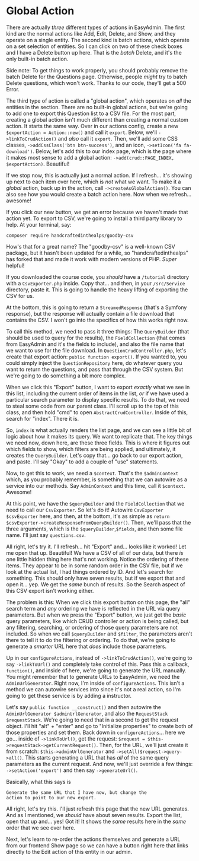 # Global Action

There are actually *three* different types of actions in EasyAdmin. The first kind are the normal actions like Add, Edit, Delete, and Show, and they operate on a single entity. The second kind is batch actions, which operate on a set selection of entities. So I can click on two of these check boxes and I have a Delete button up here. That is the *batch* Delete, and it's the only built-in batch action.

Side note: To get things to work properly, you should probably remove the batch Delete for the Questions page. Otherwise, people *might* try to batch Delete questions, which won't work. Thanks to our code, they'll get a 500 Error.

The third type of action is called a "global action", which operates on *all* the entities in the section. There are no built-in global actions, but we're going to add one to export this Question list to a CSV file. For the most part, creating a global action isn't much different than creating a normal custom action. It starts the same way. Over in our actions config, create a new `$exportAction = Action::new()` and call it `export`. Below, we'll `->linkToCrudAction()` and *also* call it `export`. Then, we'll add some CSS classes, `->addCssClass('btn btn-success')`, and an icon, `->setIcon('fa fa-download')`. Below, let's add this to our index page, which is the page where it makes most sense to add a global action: `->add(crud::PAGE_INDEX, $exportAction)`. Beautiful!

If we stop now, this is actually just a normal action. If I refresh... it's showing up next to each item over here, which is *not* what we want. To make it a *global* action, back up in the action, call `->createAsGlobalAction()`. You can also see how you would create a batch action here. Now when we refresh... awesome!

If you click our new button, we get an error because we haven't made that action yet. To export to CSV, we're going to install a third party library to help. At your terminal, say:

```terminal
composer require handcraftedinthealps/goodby-csv
```

How's that for a great name? The "goodby-csv" is a well-known CSV package, but it hasn't been updated for a while, so "handcraftedinthealps" has forked that and made it work with modern versions of PHP. *Super* helpful!

If you downloaded the course code, you *should* have a `/tutorial` directory with a `CsvExporter.php` inside. Copy that... and then, in your `/src/Service` directory, paste it. This is going to handle the heavy lifting of exporting the CSV for us.

At the bottom, this is going to return a `StreamedResponse` (that's a Symfony response), but the response will actually contain a file download that contains the CSV. I won't go into the specifics of how this works right now.

To call this method, we need to pass it three things: The `QueryBuilder` (that should be used to query for the results), the `FieldCollection` (that comes from EasyAdmin and it's the fields to include), and also the file name that we want to use for the file download. In `QuestionCrudController.php`, let's create that export action: `public function export()`. If you wanted to, you could simply inject the `QuestionRepository` here, do whatever query you want to return the questions, and pass that through the CSV system. But we're going to do something a bit more complex.

When we click this "Export" button, I want to export *exactly* what we see in this list, including the current order of items in the list, *or* if we have used a particular search parameter to display specific results. To do that, we need to steal some code from our parent class. I'll scroll up to the top of this class, and then hold "cmd" to open `AbstractCrudController`. Inside of this, search for "index". There it is.

So, `index` is what actually renders the list page, and we can see a little bit of logic about how it makes its query. We want to replicate that. The key things we need now, down here, are these three fields. This is where it figures out which fields to show, which filters are being applied, and ultimately, it creates the `QueryBuilder`. Let's copy that... go back to our export action, and paste. I'll say "Okay" to add a couple of "use" statements.

Now, to get this to work, we need a `$context`. That's the `$adminContext` which, as you probably remember, is something that we can autowire as a service into our methods. Say `AdminContext` and this time, call it `$context`. Awesome!

At this point, we have the `$queryBuilder` and the `FieldCollection` that we need to call our `CsvExporter`. So let's do it! Autowire `CsvExporter $csvExporter` here, and then, at the bottom, it's as simple as `return $csvExporter->createResponseFromQueryBuilder()`. Then, we'll pass that the three arguments, which is the `$queryBuilder`,`$fields`, and then some file name. I'll just say `questions.csv`.

All right, let's try it. I'll refresh... hit "Export" and... looks like it worked! Let me open that up. Beautiful! We have a CSV of all of our data, but there *is* one little hidden thing here that's not working. Notice the ordering of these items. They appear to be in some random order in the CSV file, but if we look at the actual list, I had things ordered by ID. And let's search for something. This should only have seven results, but if we export that and open it... yep. We get the *same* bunch of results. So the Search aspect of this CSV export isn't working either.

The problem is this: When we click this export button on this page, the "all" search term and *any* ordering we have is reflected in the URL via query parameters. But when we press the "Export" button, we just get the *basic* query parameters, like which CRUD controller or action is being called, but any filtering, searching, or ordering of those query parameters are not included. So when we call `$queryBuilder` and `$filter`, the parameters aren't there to tell it to do the filtering or ordering. To do that, we're going to generate a *smarter* URL here that *does* include those parameters.

Up in our `configureActions`, instead of `->linkToCrudAction()`, we're going to say `->linkToUrl()` and completely take control of this. Pass this a callback, `function()`, and inside of here, we're going to generate the URL manually. You might remember that to generate URLs to EasyAdmin, we need the `AdminUrlGenerator`. Right now, I'm inside of `configureActions`. This isn't a method we can autowire services into since it's not a real action, so I'm going to get these service is by adding a instructor.

Let's say `public function __construct()` and then autowire the `AdminUrlGenerator $adminUrlGenerator`, and also the `RequestStack $requestStack`. We're going to need that in a second to get the request object. I'll hit "alt" + "enter" and go to "Initialize properties" to create both of those properties and set them. Back down in `configureActions`... here we go... inside of `->linkToUrl()`, get the request: `$request = $this->requestStack->getCurrentRequest()`. Then, for the URL, we'll just create it from scratch: `$this->adminUrlGenerator` and `->setAll($request->query->all()`. This starts generating a URL that has *all* of the same query parameters as the current request. And now, we'll just override a few things: `->setAction('export')` and then say `->generateUrl()`.

Basically, what this says is

```
Generate the same URL that I have now, but change the
action to point to our new export.
```

All right, let's try this. I'll just refresh this page that the new URL generates. And as I mentioned, we *should* have about seven results. Export the list, open that up and... yes! Got it! It shows the *same* results here in the *same* order that we see over here.

Next, let's learn to re-order the actions themselves and generate a URL from our frontend Show page so we can have a button right here that links directly to the Edit action of this entity in our admin.
